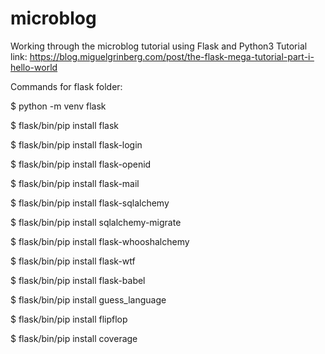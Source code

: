 # microblog
Working through the microblog tutorial using Flask and Python3
Tutorial link: https://blog.miguelgrinberg.com/post/the-flask-mega-tutorial-part-i-hello-world

Commands for flask folder:

$ python -m venv flask

$ flask/bin/pip install flask

$ flask/bin/pip install flask-login

$ flask/bin/pip install flask-openid

$ flask/bin/pip install flask-mail

$ flask/bin/pip install flask-sqlalchemy

$ flask/bin/pip install sqlalchemy-migrate

$ flask/bin/pip install flask-whooshalchemy

$ flask/bin/pip install flask-wtf

$ flask/bin/pip install flask-babel

$ flask/bin/pip install guess_language

$ flask/bin/pip install flipflop

$ flask/bin/pip install coverage
